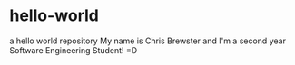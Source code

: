 # hello-world
a hello world repository
My name is Chris Brewster and I'm a second year Software Engineering Student! =D
